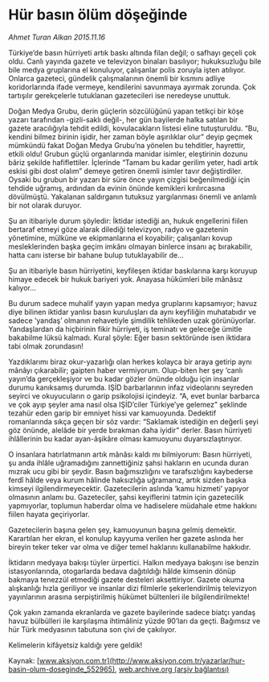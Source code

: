 # Hür basın ölüm döşeğinde

*Ahmet Turan Alkan 2015.11.16*

<div class="pNewsDetailMainContent ctx_content" itemprop="articleBody">
 <p>
  Türkiye’de basın hürriyeti artık baskı altında filan değil; o safhayı geçeli çok oldu. Canlı yayında gazete ve televizyon binaları basılıyor; hukuksuzluğu bile bile medya gruplarına el konuluyor, çalışanlar polis zoruyla işten atılıyor. Onlarca gazeteci, gündelik çalışmalarının önemli bir kısmını adliye koridorlarında ifade vermeye, kendilerini savunmaya ayırmak zorunda. Çok tartışılır gerekçelerle tutuklanan gazetecileri ise neredeyse unuttuk.
 </p>
 <p>
  Doğan Medya Grubu, derin güçlerin sözcülüğünü yapan tetikçi bir köşe yazarı tarafından -gizli-saklı değil-, her gün bayilerde halka satılan bir gazete aracılığıyla tehdit edildi, kovulacakların listesi eline tutuşturuldu. “Bu, kendini bilmez birinin işidir, her zaman böyle aşırılıklar olur” deyip geçmek mümkündü fakat Doğan Medya Grubu’na yönelen bu tehditler, hayrettir, etkili oldu! Grubun güçlü organlarında manidar isimler, eleştirinin dozunu bâriz şekilde hafiflettiler. İçlerinde “Tamam bu kadar gerilim yeter, hadi artık eskisi gibi dost olalım” demeye getiren önemli isimler tavır değiştirdiler. Oysaki bu grubun bir yazarı bir süre önce yayın çizgisi beğenilmediği için tehdide uğramış, ardından da evinin önünde kemikleri kırılırcasına dövülmüştü. Yakalanan saldırganın tutuksuz yargılanması önemli ve anlamlı bir not olarak duruyor.
 </p>
 <p>
  Şu an itibariyle durum şöyledir: İktidar istediği an, hukuk engellerini fiilen bertaraf etmeyi göze alarak dilediği televizyon, radyo ve gazetenin yönetimine, mülküne ve ekipmanlarına el koyabilir; çalışanları kovup mesleklerinden başka geçim imkânı olmayan binlerce insanı aç bırakabilir, hatta canı isterse bir bahane bulup tutuklayabilir de...
 </p>
 <p>
  Şu an itibariyle basın hürriyetini, keyfileşen iktidar baskılarına karşı koruyup himaye edecek bir hukuk bariyeri yok. Anayasa hükümleri bile mânâsız kalıyor...
 </p>
 <p>
  Bu durum sadece muhalif yayın yapan medya gruplarını kapsamıyor; havuz diye bilinen iktidar yanlısı basın kuruluşları da aynı keyfiliğin muhatabıdır ve sadece ‘yandaş’ olmanın rehavetiyle şimdilik tehlikeden uzak görünüyorlar. Yandaşlardan da hiçbirinin fikir hürriyeti, iş teminatı ve geleceğe ümitle bakabilme lüksü kalmadı. Kural şöyle: Eğer basın sektöründe isen iktidara tabi olmak zorundasın!
 </p>
 <p>
  Yazdıklarımı biraz okur-yazarlığı olan herkes kolayca bir araya getirip aynı mânâyı çıkarabilir; gaipten haber vermiyorum. Olup-biten her şey ‘canlı yayın’da gerçekleşiyor ve bu kadar gözler önünde olduğu için insanlar durumu kanıksamış durumda. IŞİD barbarlarının infaz videolarını seyreden seyirci ve okuyucuların o garip psikolojisi içindeyiz. “A, evet bunlar barbarca ve çok ayıp şeyler ama nasıl olsa IŞİD’ciler Türkiye’ye gelemez” şeklinde tezahür eden garip bir emniyet hissi var kamuoyunda. Dedektif romanlarında sıkça geçen bir söz vardır: “Saklamak istediğin en değerli şeyi göz önünde, alelâde bir yerde bırakman daha iyidir” derler. Basın hürriyeti ihlâllerinin bu kadar ayan-âşikâre olması kamuoyunu duyarsızlaştırıyor.
 </p>
 <p>
  O insanlara hatırlatmanın artık mânâsı kaldı mı bilmiyorum: Basın hürriyeti, şu anda ihlâle uğramadığını zannettiğiniz şahsi hakların en ucunda duran mızrak ucu gibi bir şeydir. Basın bağımsızlığını ve tarafsızlığını kaybederse ferdî hâlde veya kurum hâlinde haksızlığa uğramanız, artık sizden başka kimseyi ilgilendirmeyecektir. Gazetecilerin aslında ‘kamu hizmeti’ yapıyor olmasının anlamı bu. Gazeteciler, şahsi keyiflerini tatmin için gazetecilik yapmıyorlar, toplumun haberdar olma ve hadiselere müdahale etme hakkını fiilen hayata geçiriyorlar.
 </p>
 <p>
  Gazetecilerin başına gelen şey, kamuoyunun başına gelmiş demektir. Karartılan her ekran, el konulup kayyuma verilen her gazete aslında her bireyin teker teker var olma ve diğer temel haklarını kullanabilme hakkıdır.
 </p>
 <p>
  İktidarın medyaya bakışı tüyler ürpertici. Halkın medyaya bakışını ise benzin istasyonlarında, otogarlarda bedava dağıtıldığı hâlde kimsenin dönüp bakmaya tenezzül etmediği gazete desteleri aksettiriyor. Gazete okuma alışkanlığı hızla geriliyor ve insanlar dizi filmlerle şekerlendirilmiş televizyon yayınlarının arasına serpiştirilmiş hükümet bültenleri ile bilgilendirilmekte!
 </p>
 <p>
  Çok yakın zamanda ekranlarda ve gazete bayilerinde sadece biatçı yandaş havuz bülbülleri ile karşılaşma ihtimâliniz yüzde 90’ları da geçti. Bağımsız ve hür Türk medyasının tabutuna son çivi de çakılıyor.
 </p>
 <p>
  Kelimelerin kifâyetsiz kaldığı yere geldik!
 </p>
</div>


Kaynak: [www.aksiyon.com.tr](http://www.aksiyon.com.tr/yazarlar/hur-basin-olum-doseginde_552965), [web.archive.org (arşiv bağlantısı)](http://web.archive.org/web/20151124091952/http://www.aksiyon.com.tr/yazarlar/hur-basin-olum-doseginde_552965)
